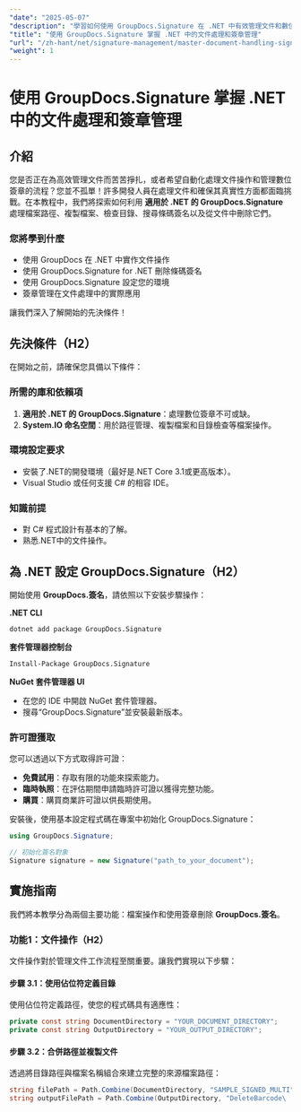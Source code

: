 ```yaml
---
"date": "2025-05-07"
"description": "學習如何使用 GroupDocs.Signature 在 .NET 中有效管理文件和數位簽章。自動化文件操作、搜尋和刪除條碼簽章。"
"title": "使用 GroupDocs.Signature 掌握 .NET 中的文件處理和簽章管理"
"url": "/zh-hant/net/signature-management/master-document-handling-signature-management-dotnet/"
"weight": 1
---
```


# 使用 GroupDocs.Signature 掌握 .NET 中的文件處理和簽章管理

## 介紹

您是否正在為高效管理文件而苦苦掙扎，或者希望自動化處理文件操作和管理數位簽章的流程？您並不孤單！許多開發人員在處理文件和確保其真實性方面都面臨挑戰。在本教程中，我們將探索如何利用 **適用於 .NET 的 GroupDocs.Signature** 處理檔案路徑、複製檔案、檢查目錄、搜尋條碼簽名以及從文件中刪除它們。

### 您將學到什麼

- 使用 GroupDocs 在 .NET 中實作文件操作
- 使用 GroupDocs.Signature for .NET 刪除條碼簽名
- 使用 GroupDocs.Signature 設定您的環境
- 簽章管理在文件處理中的實際應用

讓我們深入了解開始的先決條件！

## 先決條件（H2）

在開始之前，請確保您具備以下條件：

### 所需的庫和依賴項

1. **適用於 .NET 的 GroupDocs.Signature**：處理數位簽章不可或缺。
2. **System.IO 命名空間**：用於路徑管理、複製檔案和目錄檢查等檔案操作。

### 環境設定要求

- 安裝了.NET的開發環境（最好是.NET Core 3.1或更高版本）。
- Visual Studio 或任何支援 C# 的相容 IDE。

### 知識前提

- 對 C# 程式設計有基本的了解。
- 熟悉.NET中的文件操作。

## 為 .NET 設定 GroupDocs.Signature（H2）

開始使用 **GroupDocs.簽名**，請依照以下安裝步驟操作：

**.NET CLI**
```
dotnet add package GroupDocs.Signature
```

**套件管理器控制台**
```
Install-Package GroupDocs.Signature
```

**NuGet 套件管理器 UI**

- 在您的 IDE 中開啟 NuGet 套件管理器。
- 搜尋“GroupDocs.Signature”並安裝最新版本。

### 許可證獲取

您可以透過以下方式取得許可證：

- **免費試用**：存取有限的功能來探索能力。
- **臨時執照**：在評估期間申請臨時許可證以獲得完整功能。
- **購買**：購買商業許可證以供長期使用。

安裝後，使用基本設定程式碼在專案中初始化 GroupDocs.Signature：

```csharp
using GroupDocs.Signature;

// 初始化簽名對象
Signature signature = new Signature("path_to_your_document");
```

## 實施指南

我們將本教學分為兩個主要功能：檔案操作和使用簽章刪除 **GroupDocs.簽名**。

### 功能1：文件操作（H2）

文件操作對於管理文件工作流程至關重要。讓我們實現以下步驟：

#### 步驟 3.1：使用佔位符定義目錄

使用佔位符定義路徑，使您的程式碼具有適應性：

```csharp
private const string DocumentDirectory = "YOUR_DOCUMENT_DIRECTORY";
private const string OutputDirectory = "YOUR_OUTPUT_DIRECTORY";
```

#### 步驟 3.2：合併路徑並複製文件

透過將目錄路徑與檔案名稱組合來建立完整的來源檔案路徑：

```csharp
string filePath = Path.Combine(DocumentDirectory, "SAMPLE_SIGNED_MULTI");
string outputFilePath = Path.Combine(OutputDirectory, "DeleteBarcode\